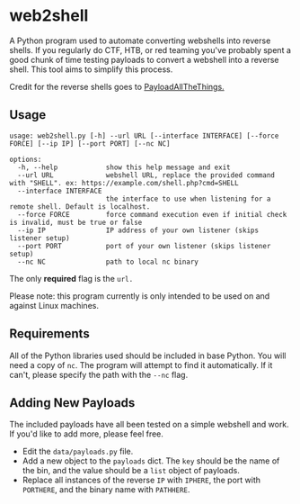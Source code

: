 # web2shell

A Python program used to automate converting webshells into reverse shells. If you regularly do CTF, HTB, or red teaming you've probably spent a good chunk of time testing payloads to convert a webshell into a reverse shell. This tool aims to simplify this process.

Credit for the reverse shells goes to [PayloadAllTheThings.](https://github.com/swisskyrepo/PayloadsAllTheThings)

## Usage

```
usage: web2shell.py [-h] --url URL [--interface INTERFACE] [--force FORCE] [--ip IP] [--port PORT] [--nc NC]

options:
  -h, --help            show this help message and exit
  --url URL             webshell URL, replace the provided command with "SHELL". ex: https://example.com/shell.php?cmd=SHELL
  --interface INTERFACE
                        the interface to use when listening for a remote shell. Default is localhost.
  --force FORCE         force command execution even if initial check is invalid, must be true or false
  --ip IP               IP address of your own listener (skips listener setup)
  --port PORT           port of your own listener (skips listener setup)
  --nc NC               path to local nc binary
```

The only **required** flag is the `url.`

Please note: this program currently is only intended to be used on and against Linux machines.

## Requirements

All of the Python libraries used should be included in base Python. You will need a copy of `nc`. The program will attempt to find it automatically. If it can't, please specify the path with the `--nc` flag.

## Adding New Payloads

The included payloads have all been tested on a simple webshell and work. If you'd like to add more, please feel free.

- Edit the `data/payloads.py` file.
- Add a new object to the `payloads` dict. The `key` should be the name of the bin, and the value should be a `list` object of payloads.
- Replace all instances of the reverse `IP` with `IPHERE`, the port with `PORTHERE`, and the binary name with `PATHHERE`.
